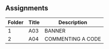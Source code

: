 ## Assignments

| Folder | Title | Description 
|-----|-----|-----|
| 1 | A03 | BANNER
| 2 | A04 | COMMENTING A CODE

